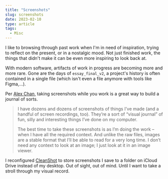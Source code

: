 ```yaml
---
title: "Screenshots"
slug: screenshots
date: 2023-02-10
type: article
tags:
  - Misc
---
```


I like to browsing through past work when I'm in need of inspiration, trying to reflect on the present, or in a nostalgic mood. Not just finished work, the things that didn't make it can be even more inspiring to look back at.

With modern software, artifacts of work in progress are becoming more and more rare. Gone are the days of `essay_final_v2`, a project's history is often contained in a single file (which isn't even a file anymore with tools like Figma,…).

Per [Alex Chan](https://alexwlchan.net/2022/screenshots/), taking screenshots while you work is a great way to build a journal of sorts.

> I have dozens and dozens of screenshots of things I’ve made (and a handful of screen recordings, too). They’re a sort of “visual journal” of fun, silly and interesting things I’ve done on my computer.
>
> The best time to take these screenshots is as I’m doing the work – when I have all the required context. And unlike the raw files, images are a stable format that I’ll be able to read for a very long time. I don’t need any context to look at an image; I just look at it in an image viewer.

I reconfigured [CleanShot](https://cleanshot.com/) to store screenshots I save to a folder on iCloud Drive instead of my desktop. Out of sight, out of mind. Until I want to take a stroll through my visual record.
